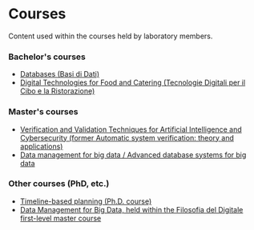 # Courses
Content used within the courses held by laboratory members.

### Bachelor's courses
* [Databases (Basi di Dati)](https://users.dimi.uniud.it/~angelo.montanari/courses.php#:~:text=Databases%20and%20lab%20(Basi%20di%20dati%20e%20laboratorio%20%2D%20Informatica))
* [Digital Technologies for Food and Catering (Tecnologie Digitali per il Cibo e la Ristorazione)](https://github.com/dslab-uniud/teaching/tree/main/courses/Tecnologie%20Digitali%20per%20il%20Cibo%20e%20la%20Ristorazione)

### Master's courses
* [Verification and Validation Techniques for Artificial Intelligence and Cybersecurity
 (former Automatic system verification: theory and applications)](https://users.dimi.uniud.it/~angelo.montanari/courses.php#:~:text=Verification%20and%20Validation%20Techniques%20for%20Artificial%20Intelligence%20and%20Cybersecurity)
* [Data management for big data / Advanced database systems for big data](https://github.com/dslab-uniud/teaching/tree/main/courses/Data%20Management%20for%20Big%20Data)


### Other courses (PhD, etc.)
* [Timeline-based planning (Ph.D. course)](https://github.com/dslab-uniud/teaching/tree/main/courses/Timeline-based%20planning)
* [Data Management for Big Data, held within the Filosofia del Digitale first-level master course](https://github.com/dslab-uniud/teaching/tree/main/courses/Filosofia%20del%20Digitale)

